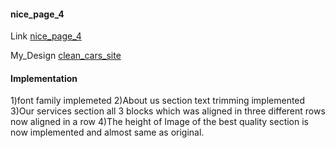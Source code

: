 #### nice_page_4
Link [nice_page_4](https://nicepage.com/templates/preview/house-repair-and-contruction-60525?device=desktop)

My_Design [clean_cars_site](https://varunuk09.github.io/HTML_PROJECTS/nice_page_4/)

#### Implementation
1)font family implemeted
2)About us section text trimming implemented
3)Our services section all 3 blocks which was aligned in three different rows now aligned in a row
4)The height of Image of the best quality section is now implemented and almost same as original. 